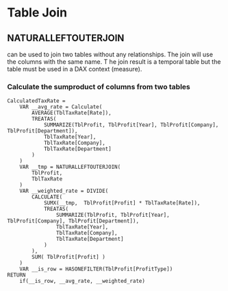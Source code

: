 # Table Join

## NATURALLEFTOUTERJOIN
can be used to join two tables without any relationships. The join will use the columns with the same name. T
he join result is a temporal table but the table must be used in a DAX context (measure).

### Calculate the sumproduct of columns from two tables
```
CalculatedTaxRate =
    VAR __avg_rate = Calculate(
        AVERAGE(TblTaxRate[Rate]),
        TREATAS(
            SUMMARIZE(TblProfit, TblProfit[Year], TblProfit[Company], TblProfit[Department]),
            TblTaxRate[Year],
            TblTaxRate[Company],
            TblTaxRate[Department]
        )
    )
    VAR __tmp = NATURALLEFTOUTERJOIN( 
        TblProfit, 
        TblTaxRate
    )    
    VAR __weighted_rate = DIVIDE( 
        CALCULATE(
            SUMX(__tmp,  TblProfit[Profit] * TblTaxRate[Rate]),
            TREATAS(
                SUMMARIZE(TblProfit, TblProfit[Year], TblProfit[Company], TblProfit[Department]),
                TblTaxRate[Year],
                TblTaxRate[Company],
                TblTaxRate[Department]
            )  
        ),
        SUM( TblProfit[Profit] )
    )
    VAR __is_row = HASONEFILTER(TblProfit[ProfitType])
RETURN
    if(__is_row, __avg_rate, __weighted_rate)
```
